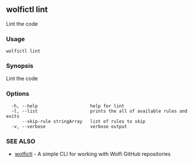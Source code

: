 ## wolfictl lint

Lint the code

### Usage

```
wolfictl lint
```

### Synopsis

Lint the code

### Options

```
  -h, --help                    help for lint
  -l, --list                    prints the all of available rules and exits
      --skip-rule stringArray   list of rules to skip
  -v, --verbose                 verbose output
```

### SEE ALSO

* [wolfictl](wolfictl.md)	 - A simple CLI for working with Wolfi GitHub repositories

